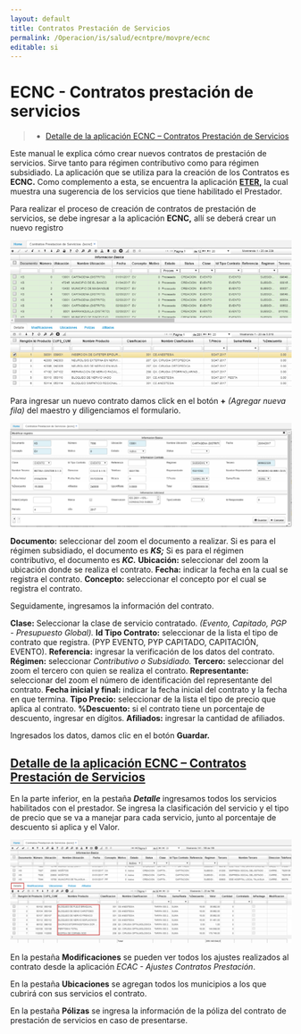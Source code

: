 ```yaml
---
layout: default
title: Contratos Prestación de Servicios
permalink: /Operacion/is/salud/ecntpre/movpre/ecnc
editable: si
---
```


# ECNC - Contratos prestación de servicios

>+ [Detalle de la aplicación ECNC – Contratos Prestación de Servicios](http://docs.oasiscom.com/Operacion/is/salud/ecntpre/movpre/ecnc#detalle-de-la-aplicación-ecnc---contratos-prestación-de-servicios)

Este manual le explica cómo crear nuevos contratos de prestación de servicios.  Sirve tanto para régimen contributivo como para régimen subsidiado.  La aplicación que se utiliza para la creación de los Contratos es **ECNC.**  Como complemento a esta, se encuentra la aplicación [**ETER,**](http://docs.oasiscom.com/Operacion/is/salud/ecntpre/conpre/eter) la cual muestra una sugerencia de los servicios que tiene habilitado el Prestador.

Para realizar el proceso de creación de contratos de prestación de servicios, se debe ingresar a la aplicación **ECNC,** allí se deberá crear un nuevo registro


![](ecnc.png)

Para ingresar un nuevo contrato damos click en el botón **+** _(Agregar nueva fila)_ del maestro y diligenciamos el formulario.  

![](ecnc1.png)

**Documento:** seleccionar del zoom el documento a realizar.  Si es para el régimen subsidiado, el documento es _**KS;**_ Si es para el régimen contributivo, el documento es _**KC.**_
**Ubicación:** seleccionar del zoom la ubicación donde se realiza el contrato.
**Fecha:** indicar la fecha en la cual se registra el contrato.
**Concepto:** seleccionar el concepto por el cual se registra el contrato.

Seguidamente, ingresamos la información del contrato.

**Clase:** Seleccionar la clase de servicio contratado. *(Evento, Capitado, PGP - Presupuesto Global).*
**Id Tipo Contrato:** seleccionar de la lista el tipo de contrato que registra. (PYP EVENTO, PYP CAPITADO, CAPITACIÓN, EVENTO).
**Referencia:** ingresar la verificación de los datos del contrato.
**Régimen:** seleccionar *Contributivo o Subsidiado.*
**Tercero:** seleccionar del zoom el tercero con quien se realiza el contrato.
**Representante:** seleccionar del zoom el número de identificación del representante del contrato.
**Fecha inicial y final:** indicar la fecha inicial del contrato y la fecha en que termina.
**Tipo Precio:** seleccionar de la lista el tipo de precio que aplica al contrato.
**%Descuento:** si el contrato tiene un porcentaje de descuento, ingresar en dígitos.
**Afiliados:** ingresar la cantidad de afiliados.

Ingresados los datos, damos clic en el botón **Guardar.**


## [Detalle de la aplicación ECNC – Contratos Prestación de Servicios](http://docs.oasiscom.com/Operacion/is/salud/ecntpre/movpre/ecnc#detalle-de-la-aplicación-ecnc---contratos-prestación-de-servicios)

En la parte inferior, en la pestaña **_Detalle_** ingresamos todos los servicios habilitados  con  el prestador. Se ingresa la clasificación del servicio y el tipo de precio que se va a manejar para cada servicio, junto al porcentaje de descuento si aplica y el Valor.  

![](ecnc2.png)

En la pestaña **Modificaciones** se pueden ver todos los ajustes realizados al contrato desde la aplicación _ECAC - Ajustes Contratos Prestación_.  

En la pestaña **Ubicaciones** se agregan todos los municipios a los que cubrirá con sus servicios el contrato.  

En la pestaña **Pólizas** se ingresa la información de la póliza del contrato de prestación de servicios en caso de presentarse.  
